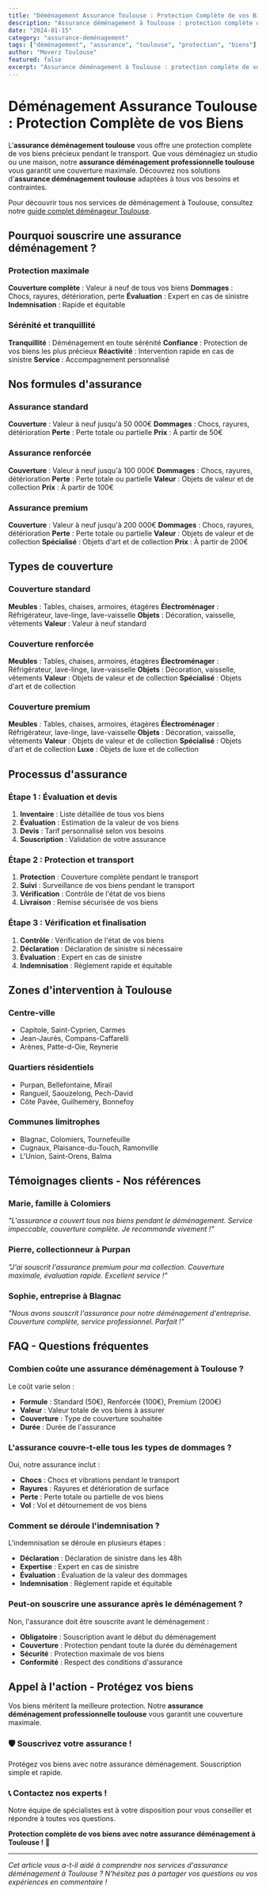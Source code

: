 ```yaml
---
title: "Déménagement Assurance Toulouse : Protection Complète de vos Biens"
description: "Assurance déménagement à Toulouse : protection complète de vos biens. Couverture maximale, évaluation rapide, indemnisation équitable. Devis gratuit."
date: "2024-01-15"
category: "assurance-deménagement"
tags: ["déménagement", "assurance", "toulouse", "protection", "biens"]
author: "Moverz Toulouse"
featured: false
excerpt: "Assurance déménagement à Toulouse : protection complète de vos biens. Couverture maximale, évaluation rapide, indemnisation équitable."
---
```


# Déménagement Assurance Toulouse : Protection Complète de vos Biens

L'**assurance déménagement toulouse** vous offre une protection complète de vos biens précieux pendant le transport. Que vous déménagiez un studio ou une maison, notre **assurance déménagement professionnelle toulouse** vous garantit une couverture maximale. Découvrez nos solutions d'**assurance déménagement toulouse** adaptées à tous vos besoins et contraintes.

Pour découvrir tous nos services de déménagement à Toulouse, consultez notre [guide complet déménageur Toulouse](/blog/piliers/demenageur-toulouse).

## Pourquoi souscrire une assurance déménagement ?

### Protection maximale

**Couverture complète** : Valeur à neuf de tous vos biens
**Dommages** : Chocs, rayures, détérioration, perte
**Évaluation** : Expert en cas de sinistre
**Indemnisation** : Rapide et équitable

### Sérénité et tranquillité

**Tranquillité** : Déménagement en toute sérénité
**Confiance** : Protection de vos biens les plus précieux
**Réactivité** : Intervention rapide en cas de sinistre
**Service** : Accompagnement personnalisé

## Nos formules d'assurance

### Assurance standard

**Couverture** : Valeur à neuf jusqu'à 50 000€
**Dommages** : Chocs, rayures, détérioration
**Perte** : Perte totale ou partielle
**Prix** : À partir de 50€

### Assurance renforcée

**Couverture** : Valeur à neuf jusqu'à 100 000€
**Dommages** : Chocs, rayures, détérioration
**Perte** : Perte totale ou partielle
**Valeur** : Objets de valeur et de collection
**Prix** : À partir de 100€

### Assurance premium

**Couverture** : Valeur à neuf jusqu'à 200 000€
**Dommages** : Chocs, rayures, détérioration
**Perte** : Perte totale ou partielle
**Valeur** : Objets de valeur et de collection
**Spécialisé** : Objets d'art et de collection
**Prix** : À partir de 200€

## Types de couverture

### Couverture standard

**Meubles** : Tables, chaises, armoires, étagères
**Électroménager** : Réfrigérateur, lave-linge, lave-vaisselle
**Objets** : Décoration, vaisselle, vêtements
**Valeur** : Valeur à neuf standard

### Couverture renforcée

**Meubles** : Tables, chaises, armoires, étagères
**Électroménager** : Réfrigérateur, lave-linge, lave-vaisselle
**Objets** : Décoration, vaisselle, vêtements
**Valeur** : Objets de valeur et de collection
**Spécialisé** : Objets d'art et de collection

### Couverture premium

**Meubles** : Tables, chaises, armoires, étagères
**Électroménager** : Réfrigérateur, lave-linge, lave-vaisselle
**Objets** : Décoration, vaisselle, vêtements
**Valeur** : Objets de valeur et de collection
**Spécialisé** : Objets d'art et de collection
**Luxe** : Objets de luxe et de collection

## Processus d'assurance

### Étape 1 : Évaluation et devis

1. **Inventaire** : Liste détaillée de tous vos biens
2. **Évaluation** : Estimation de la valeur de vos biens
3. **Devis** : Tarif personnalisé selon vos besoins
4. **Souscription** : Validation de votre assurance

### Étape 2 : Protection et transport

1. **Protection** : Couverture complète pendant le transport
2. **Suivi** : Surveillance de vos biens pendant le transport
3. **Vérification** : Contrôle de l'état de vos biens
4. **Livraison** : Remise sécurisée de vos biens

### Étape 3 : Vérification et finalisation

1. **Contrôle** : Vérification de l'état de vos biens
2. **Déclaration** : Déclaration de sinistre si nécessaire
3. **Évaluation** : Expert en cas de sinistre
4. **Indemnisation** : Règlement rapide et équitable

## Zones d'intervention à Toulouse

### Centre-ville
- Capitole, Saint-Cyprien, Carmes
- Jean-Jaurès, Compans-Caffarelli
- Arènes, Patte-d-Oie, Reynerie

### Quartiers résidentiels
- Purpan, Bellefontaine, Mirail
- Rangueil, Saouzelong, Pech-David
- Côte Pavée, Guilheméry, Bonnefoy

### Communes limitrophes
- Blagnac, Colomiers, Tournefeuille
- Cugnaux, Plaisance-du-Touch, Ramonville
- L'Union, Saint-Orens, Balma

## Témoignages clients - Nos références

### Marie, famille à Colomiers
*"L'assurance a couvert tous nos biens pendant le déménagement. Service impeccable, couverture complète. Je recommande vivement !"*

### Pierre, collectionneur à Purpan
*"J'ai souscrit l'assurance premium pour ma collection. Couverture maximale, évaluation rapide. Excellent service !"*

### Sophie, entreprise à Blagnac
*"Nous avons souscrit l'assurance pour notre déménagement d'entreprise. Couverture complète, service professionnel. Parfait !"*

## FAQ - Questions fréquentes

### Combien coûte une assurance déménagement à Toulouse ?

Le coût varie selon :
- **Formule** : Standard (50€), Renforcée (100€), Premium (200€)
- **Valeur** : Valeur totale de vos biens à assurer
- **Couverture** : Type de couverture souhaitée
- **Durée** : Durée de l'assurance

### L'assurance couvre-t-elle tous les types de dommages ?

Oui, notre assurance inclut :
- **Chocs** : Chocs et vibrations pendant le transport
- **Rayures** : Rayures et détérioration de surface
- **Perte** : Perte totale ou partielle de vos biens
- **Vol** : Vol et détournement de vos biens

### Comment se déroule l'indemnisation ?

L'indemnisation se déroule en plusieurs étapes :
- **Déclaration** : Déclaration de sinistre dans les 48h
- **Expertise** : Expert en cas de sinistre
- **Évaluation** : Évaluation de la valeur des dommages
- **Indemnisation** : Règlement rapide et équitable

### Peut-on souscrire une assurance après le déménagement ?

Non, l'assurance doit être souscrite avant le déménagement :
- **Obligatoire** : Souscription avant le début du déménagement
- **Couverture** : Protection pendant toute la durée du déménagement
- **Sécurité** : Protection maximale de vos biens
- **Conformité** : Respect des conditions d'assurance

## Appel à l'action - Protégez vos biens

Vos biens méritent la meilleure protection. Notre **assurance déménagement professionnelle toulouse** vous garantit une couverture maximale.

### 🛡️ **Souscrivez votre assurance !**

Protégez vos biens avec notre assurance déménagement. Souscription simple et rapide.

### 📞 **Contactez nos experts !**

Notre équipe de spécialistes est à votre disposition pour vous conseiller et répondre à toutes vos questions.

**Protection complète de vos biens avec notre assurance déménagement à Toulouse !** 🚚

---

*Cet article vous a-t-il aidé à comprendre nos services d'assurance déménagement à Toulouse ? N'hésitez pas à partager vos questions ou vos expériences en commentaire !*

